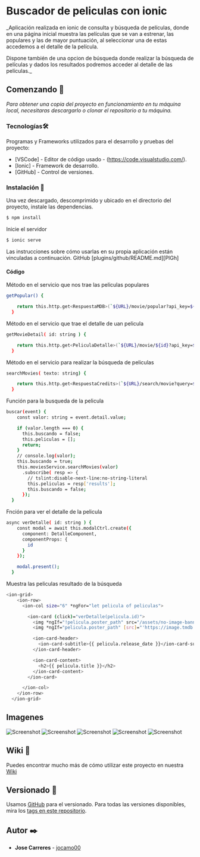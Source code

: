 # Buscador de peliculas con ionic

_Aplicación realizada en ionic de consulta y búsqueda de películas, donde en una página inicial muestra las películas que se van a estrenar, las populares y las de mayor puntuación, al seleccionar una de estas accedemos a el detalle de la película.

Dispone también de una opcion de búsqueda donde realizar la búsqueda de películas y dados los resultados podremos acceder al detalle de las películas._


## Comenzando 🚀

_Para obtener una copia del proyecto en funcionamiento en tu máquina local, necesitaras descargarlo o clonar el repositorio a tu máquina._


### Tecnologías🛠️

Programas y Frameworks utilizados para el desarrollo y pruebas del proyecto:

* [VSCode] - Editor de código usado - (https://code.visualstudio.com/).
* [Ionic] - Framework de desarrollo.
* [GitHub] - Control de versiones.


### Instalación 🔧

Una vez descargado, descomprimido y ubicado en el directorio del proyecto, instale las dependencias.

```sh
$ npm install
```

Inicie el servidor

```sh
$ ionic serve
```

Las instrucciones sobre cómo usarlas en su propia aplicación están vinculadas a continuación.
GitHub  [plugins/github/README.md][PlGh] 


#### Código

Método en el servicio que nos trae las peliculas populares
```sh
getPopular() {

    return this.http.get<RespuestaMDB>(`${URL}/movie/popular?api_key=${apiKey}&language=es&page=1`);
  }
```


Método en el servicio que trae el detalle de uan pelicula
```sh
getMovieDetail( id: string ) {

    return this.http.get<PeliculaDetalle>(`${URL}/movie/${id}?api_key=${apiKey}&language=es`);
  }
```



Método en el servicio para realizar la búsqueda de peliculas
```sh
searchMovies( texto: string) {

    return this.http.get<RespuestaCredits>(`${URL}/search/movie?query=${texto}&api_key=${apiKey}&language=es&include_image_language=es`);
  }
```


Función para la busqueda de la pelicula 
```sh
buscar(event) {
    const valor: string = event.detail.value;

    if (valor.length === 0) {
      this.buscando = false;
      this.peliculas = [];
      return;
    }
    // console.log(valor);
    this.buscando = true;
    this.moviesService.searchMovies(valor)
      .subscribe( resp => {
        // tslint:disable-next-line:no-string-literal
        this.peliculas = resp['results'];
        this.buscando = false;
      });
  }
```


Fnción para ver el detalle de la pelicula
```sh
async verDetalle( id: string ) {
    const modal = await this.modalCtrl.create({
      component: DetalleComponent,
      componentProps: {
        id
      }
    });

    modal.present();
  }
```


Muestra las peliculas resultado de la búsqueda
```sh
<ion-grid>
    <ion-row> 
      <ion-col size="6" *ngFor="let pelicula of peliculas">

        <ion-card (click)="verDetalle(pelicula.id)">
          <img *ngIf="!pelicula.poster_path" src="/assets/no-image-banner.jpg">
          <img *ngIf="pelicula.poster_path" [src]="'https://image.tmdb.org/t/p/w500/' + pelicula.poster_path">

          <ion-card-header>
            <ion-card-subtitle>{{ pelicula.release_date }}</ion-card-subtitle>
          </ion-card-header>

          <ion-card-content>
            <h2>{{ pelicula.title }}</h2>
          </ion-card-content>
        </ion-card>

      </ion-col>
    </ion-row>
  </ion-grid>
```

## Imagenes

![Screenshot](captura01.png)
![Screenshot]()
![Screenshot](captura02.png)
![Screenshot]()
![Screenshot](captura03.png)


## Wiki 📖

Puedes encontrar mucho más de cómo utilizar este proyecto en nuestra [Wiki](https://github.com/jocamo00/ionic_Buscador_de_Peliculas)

## Versionado 📌

Usamos [GitHub](https://github.com/) para el versionado. Para todas las versiones disponibles, mira los [tags en este repositorio](https://github.com/jocamo00/ionic_Buscador_de_Peliculas).

## Autor ✒️

* **Jose Carreres** - [jocamo00](https://github.com/jocamo00)










